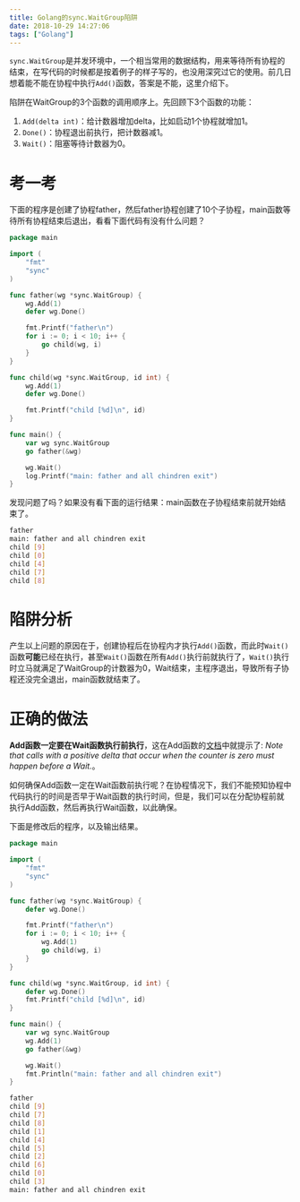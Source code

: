 ```yaml
---
title: Golang的sync.WaitGroup陷阱
date: 2018-10-29 14:27:06
tags: ["Golang"]
---
```


`sync.WaitGroup`是并发环境中，一个相当常用的数据结构，用来等待所有协程的结束，在写代码的时候都是按着例子的样子写的，也没用深究过它的使用。前几日想着能不能在协程中执行`Add()`函数，答案是不能，这里介绍下。

陷阱在WaitGroup的3个函数的调用顺序上。先回顾下3个函数的功能：

1. `Add(delta int)`：给计数器增加delta，比如启动1个协程就增加1。
2. `Done()`：协程退出前执行，把计数器减1。
3. `Wait()`：阻塞等待计数器为0。

<!--more-->

# 考一考

下面的程序是创建了协程father，然后father协程创建了10个子协程，main函数等待所有协程结束后退出，看看下面代码有没有什么问题？

```go
package main

import (
	"fmt"
	"sync"
)

func father(wg *sync.WaitGroup) {
	wg.Add(1)
	defer wg.Done()

	fmt.Printf("father\n")
	for i := 0; i < 10; i++ {
		go child(wg, i)
	}
}

func child(wg *sync.WaitGroup, id int) {
	wg.Add(1)
	defer wg.Done()

	fmt.Printf("child [%d]\n", id)
}

func main() {
	var wg sync.WaitGroup
	go father(&wg)

	wg.Wait()
	log.Printf("main: father and all chindren exit")
}
```

发现问题了吗？如果没有看下面的运行结果：main函数在子协程结束前就开始结束了。

```bash
father
main: father and all chindren exit
child [9]
child [0]
child [4]
child [7]
child [8]
```

# 陷阱分析

产生以上问题的原因在于，创建协程后在协程内才执行`Add()`函数，而此时`Wait()`函数**可能**已经在执行，甚至`Wait()`函数在所有`Add()`执行前就执行了，`Wait()`执行时立马就满足了WaitGroup的计数器为0，Wait结束，主程序退出，导致所有子协程还没完全退出，main函数就结束了。



# 正确的做法

**Add函数一定要在Wait函数执行前执行**，这在Add函数的[文档](https://golang.org/src/sync/waitgroup.go?s=2022:2057#L43)中就提示了: *Note that calls with a positive delta that occur when the counter is zero must happen before a Wait.*。

如何确保Add函数一定在Wait函数前执行呢？在协程情况下，我们不能预知协程中代码执行的时间是否早于Wait函数的执行时间，但是，我们可以在分配协程前就执行Add函数，然后再执行Wait函数，以此确保。

下面是修改后的程序，以及输出结果。

```go
package main

import (
	"fmt"
	"sync"
)

func father(wg *sync.WaitGroup) {
	defer wg.Done()

	fmt.Printf("father\n")
	for i := 0; i < 10; i++ {
		wg.Add(1)
		go child(wg, i)
	}
}

func child(wg *sync.WaitGroup, id int) {
	defer wg.Done()
	fmt.Printf("child [%d]\n", id)
}

func main() {
	var wg sync.WaitGroup
	wg.Add(1)
	go father(&wg)

	wg.Wait()
	fmt.Println("main: father and all chindren exit")
}
```



```bash
father
child [9]
child [7]
child [8]
child [1]
child [4]
child [5]
child [2]
child [6]
child [0]
child [3]
main: father and all chindren exit
```
